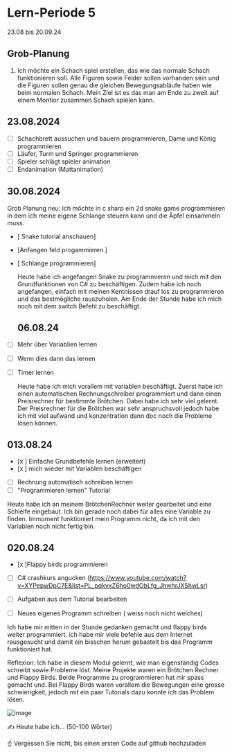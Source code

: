 # Lern-Periode 5

23.08 bis 20.09.24

## Grob-Planung

1. Ich möchte ein Schach spiel erstellen, das wie das normale Schach funktionieren soll. Alle Figuren sowie Felder sollen vorhanden sein und die Figuren sollen genau die gleichen Bewegungsabläufe haben wie beim normalen Schach. Mein Ziel ist es das man am Ende zu zweit auf einem Montior zusammen Schach spielen kann. 

## 23.08.2024

- [ ] Schachbrett aussuchen und bauern programmieren, Dame und König programmieren
- [ ] Läufer, Turm und Springer programmieren
- [ ] Spieler schlägt spieler animation
- [ ] Endanimation (Mattanimation)
## 30.08.2024
Grob Planung neu: Ich möchte in c sharp ein 2d snake game programmieren in dem ich meine eigene Schlange steuern kann und die Äpfel einsammeln muss.
- [ Snake tutorial anschauen] 
- [Anfangen feld progammieren ]
- [ Schlange programmieren]

  Heute habe ich angefangen Snake zu programmieren und mich mit den Grundfunktionen von C# zu beschäftigen. Zudem habe ich noch angefangen, einfach mit meinen Kentnissen drauf los zu programmieren und das bestmögliche rauszuholen. Am Ende der Stunde habe ich mich noch mit dem switch Befehl zu beschäftigt.

  ## 06.08.24
 - [ ] Mehr über Variablien lernen
 - [ ] Wenn dies dann das lernen
- [ ] Timer lernen

      
    Heute habe ich mich vorallem mit variablen beschäftigt. Zuerst habe ich einen automatischen Rechnungschreiber programmiert und dann einen Preisrechner für bestimmte Brötchen. Dabei habe ich sehr viel gelernt. Der Preisrechner für die Brötchen war sehr anspruchsvoll jedoch habe ich mit viel aufwand und konzentration dann doc noch die Probleme lösen können.


## 013.08.24
 - [x ] Einfache Grundbefehle lernen (erweitert)
 - [x ] mich wieder mit Variablen beschäftigen
- [ ] Rechnung automatisch schreiben lernen
- [ ] "Programmieren lernen" Tutorial

Heute habe ich an meinem BrötchenRechner weiter gearbeitet und eine Schleife eingebaut. Ich bin gerade noch dabei für alles eine Variable zu finden. Immoment funktioniert mein Programm nicht, da ich mit den Variablen noch nicht fertig bin.

## 020.08.24
- [x ]Flappy birds programmieren
 - [ ] C# crashkurs angucken (https://www.youtube.com/watch?v=XYPepwDpC7E&list=PL_pqkvxZ6ho0wdObLfg_JhwhrJX5hwLsr)
 - [ ] Aufgaben aus dem Tutorial bearbeiten
 - [ ] Neues eigenes Programm schreiben ( weiss noch nicht welches)


Ich habe mir mitten in der Stunde gedanken gemacht und flappy birds weiter programmiert. ich habe mir viele befehle aus dem Internet rausgesucht und damit ein bisschen herum gebastelt bis das Programm funktioniert hat. 


Reflexion: Ich habe in diesem Modul gelernt, wie man eigenständig Codes schreibt sowie Probleme löst. Meine Projekte waren ein Brötchen Rechner und Flappy Birds. Beide Programme zu programmieren hat mir spass gemacht und. Bei Flappy Birds waren vorallem die Bewegungen eine grosse schwierigkeit, jedoch mit ein paar Tutorials dazu konnte ich das Problem lösen.

![image](https://github.com/user-attachments/assets/80e0779d-080d-4dc8-933f-459d5e48511b)


✍️ Heute habe ich... (50-100 Wörter)

☝️ Vergessen Sie nicht, bis einen ersten Code auf github hochzuladen
